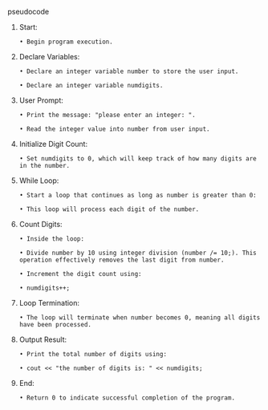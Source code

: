pseudocode
1. Start:

       • Begin program execution.

2. Declare Variables:

       • Declare an integer variable number to store the user input.

       • Declare an integer variable numdigits.

3. User Prompt:

       • Print the message: "please enter an integer: ".

       • Read the integer value into number from user input.

4. Initialize Digit Count:

       • Set numdigits to 0, which will keep track of how many digits are in the number.

5. While Loop:

       • Start a loop that continues as long as number is greater than 0:

       • This loop will process each digit of the number.

6. Count Digits:

       • Inside the loop:

       • Divide number by 10 using integer division (number /= 10;). This operation effectively removes the last digit from number.

       • Increment the digit count using:

       • numdigits++;

7. Loop Termination:

       • The loop will terminate when number becomes 0, meaning all digits have been processed.

8. Output Result:

       • Print the total number of digits using:

       • cout << "the number of digits is: " << numdigits;

9. End:

       • Return 0 to indicate successful completion of the program.
